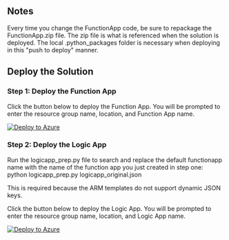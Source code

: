 ## Notes
Every time you change the FunctionApp code, be sure to repackage the FunctionApp.zip file. The zip file is what is referenced when the solution is deployed. The local .python_packages folder is necessary when deploying in this "push to deploy" manner. 

## Deploy the Solution

### Step 1: Deploy the Function App

Click the button below to deploy the Function App. You will be prompted to enter the resource group name, location, and Function App name.

[![Deploy to Azure](https://aka.ms/deploytoazurebutton)](https://portal.azure.com/#create/Microsoft.Template/uri/https%3A%2F%2Fraw.githubusercontent.com%2Fcd1zz%2Fcfsphishing%2Fmain%2Ffunctionapp_deploy.json)

### Step 2: Deploy the Logic App

Run the logicapp_prep.py file to search and replace the default functionapp name with the name of the function app you just created in step one:
  python logicapp_prep.py logicapp_original.json

This is required because the ARM templates do not support dynamic JSON keys. 

Click the button below to deploy the Logic App. You will be prompted to enter the resource group name, location, and Logic App name.

[![Deploy to Azure](https://aka.ms/deploytoazurebutton)](https://portal.azure.com/#create/Microsoft.Template/uri/https%3A%2F%2Fraw.githubusercontent.com%2Fcd1zz%2Fcfsphishing%2Fmain%2Flogicapp_deploy.json)
